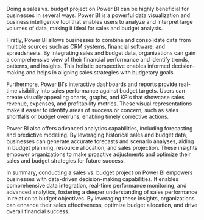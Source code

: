 Doing a sales vs. budget project on Power BI can be highly beneficial for businesses in several ways. Power BI is a powerful data visualization and business intelligence tool that enables users to analyze and interpret large volumes of data, making it ideal for sales and budget analysis.

Firstly, Power BI allows businesses to combine and consolidate data from multiple sources such as CRM systems, financial software, and spreadsheets. By integrating sales and budget data, organizations can gain a comprehensive view of their financial performance and identify trends, patterns, and insights. This holistic perspective enables informed decision-making and helps in aligning sales strategies with budgetary goals.

Furthermore, Power BI's interactive dashboards and reports provide real-time visibility into sales performance against budget targets. Users can create visually appealing charts, graphs, and KPIs that showcase sales revenue, expenses, and profitability metrics. These visual representations make it easier to identify areas of success or concern, such as sales shortfalls or budget overruns, enabling timely corrective actions.

Power BI also offers advanced analytics capabilities, including forecasting and predictive modeling. By leveraging historical sales and budget data, businesses can generate accurate forecasts and scenario analyses, aiding in budget planning, resource allocation, and sales projection. These insights empower organizations to make proactive adjustments and optimize their sales and budget strategies for future success.

In summary, conducting a sales vs. budget project on Power BI empowers businesses with data-driven decision-making capabilities. It enables comprehensive data integration, real-time performance monitoring, and advanced analytics, fostering a deeper understanding of sales performance in relation to budget objectives. By leveraging these insights, organizations can enhance their sales effectiveness, optimize budget allocation, and drive overall financial success.
